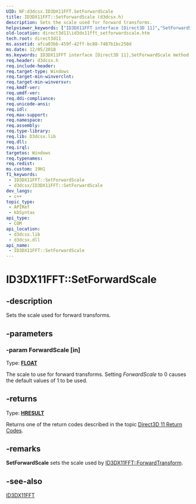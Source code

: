 ```yaml
---
UID: NF:d3dcsx.ID3DX11FFT.SetForwardScale
title: ID3DX11FFT::SetForwardScale (d3dcsx.h)
description: Sets the scale used for forward transforms.
helpviewer_keywords: ["ID3DX11FFT interface [Direct3D 11]","SetForwardScale method","ID3DX11FFT.SetForwardScale","ID3DX11FFT::SetForwardScale","SetForwardScale","SetForwardScale method [Direct3D 11]","SetForwardScale method [Direct3D 11]","ID3DX11FFT interface","ceddf377-cf6d-2efb-3b7d-dcf4a17d5886","d3dcsx/ID3DX11FFT::SetForwardScale","direct3d11.id3dx11fft_setforwardscale"]
old-location: direct3d11\id3dx11fft_setforwardscale.htm
tech.root: direct3d11
ms.assetid: afca03bb-459f-42ff-bc88-7487b1bc250d
ms.date: 12/05/2018
ms.keywords: ID3DX11FFT interface [Direct3D 11],SetForwardScale method, ID3DX11FFT.SetForwardScale, ID3DX11FFT::SetForwardScale, SetForwardScale, SetForwardScale method [Direct3D 11], SetForwardScale method [Direct3D 11],ID3DX11FFT interface, ceddf377-cf6d-2efb-3b7d-dcf4a17d5886, d3dcsx/ID3DX11FFT::SetForwardScale, direct3d11.id3dx11fft_setforwardscale
req.header: d3dcsx.h
req.include-header: 
req.target-type: Windows
req.target-min-winverclnt: 
req.target-min-winversvr: 
req.kmdf-ver: 
req.umdf-ver: 
req.ddi-compliance: 
req.unicode-ansi: 
req.idl: 
req.max-support: 
req.namespace: 
req.assembly: 
req.type-library: 
req.lib: D3dcsx.lib
req.dll: 
req.irql: 
targetos: Windows
req.typenames: 
req.redist: 
ms.custom: 19H1
f1_keywords:
 - ID3DX11FFT::SetForwardScale
 - d3dcsx/ID3DX11FFT::SetForwardScale
dev_langs:
 - c++
topic_type:
 - APIRef
 - kbSyntax
api_type:
 - COM
api_location:
 - d3dcsx.lib
 - d3dcsx.dll
api_name:
 - ID3DX11FFT::SetForwardScale
---
```


# ID3DX11FFT::SetForwardScale


## -description

Sets the scale used for forward transforms.

## -parameters

### -param ForwardScale [in]

Type: <b><a href="/windows/desktop/WinProg/windows-data-types">FLOAT</a></b>

The scale to use for forward transforms.  Setting <i>ForwardScale</i> to 0 causes the default values of 1 to be used.

## -returns

Type: <b><a href="/windows/win32/com/structure-of-com-error-codes">HRESULT</a></b>

Returns one of the return codes described in the topic <a href="/windows/desktop/direct3d11/d3d11-graphics-reference-returnvalues">Direct3D 11 Return Codes</a>.

## -remarks

<b>SetForwardScale</b> sets the scale used by <a href="/windows/desktop/api/d3dcsx/nf-d3dcsx-id3dx11fft-forwardtransform">ID3DX11FFT::ForwardTransform</a>.

## -see-also

<a href="/windows/desktop/api/d3dcsx/nn-d3dcsx-id3dx11fft">ID3DX11FFT</a>

